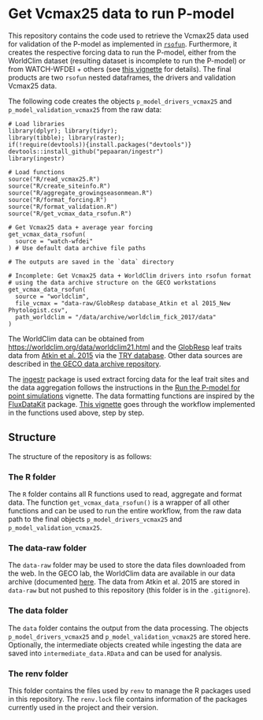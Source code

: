 # Get Vcmax25 data to run P-model

This repository contains the code used to retrieve the Vcmax25 data used for validation of the P-model as implemented in [`rsofun`](https://github.com/geco-bern/rsofun). Furthermore, it creates the respective forcing data to run the P-model, either from the WorldClim dataset (resulting dataset is incomplete to run the P-model) or from WATCH-WFDEI + others (see [this vignette](https://github.com/pepaaran/ingestr/blob/master/vignettes/get_drivers_coordinates.Rmd) for details). The final products are two `rsofun` nested dataframes, the drivers and validation Vcmax25 data.

The following code creates the objects `p_model_drivers_vcmax25` and
`p_model_validation_vcmax25` from the raw data:

```{r}
# Load libraries
library(dplyr); library(tidyr);
library(tibble); library(raster);
if(!require(devtools)){install.packages("devtools")}
devtools::install_github("pepaaran/ingestr")
library(ingestr)

# Load functions
source("R/read_vcmax25.R")
source("R/create_siteinfo.R")
source("R/aggregate_growingseasonmean.R")
source("R/format_forcing.R")
source("R/format_validation.R")
source("R/get_vcmax_data_rsofun.R")

# Get Vcmax25 data + average year forcing
get_vcmax_data_rsofun(
  source = "watch-wfdei"
) # Use default data archive file paths

# The outputs are saved in the `data` directory

# Incomplete: Get Vcmax25 data + WorldClim drivers into rsofun format
# using the data archive structure on the GECO workstations
get_vcmax_data_rsofun(
  source = "worldclim",
  file_vcmax = "data-raw/GlobResp database_Atkin et al 2015_New Phytologist.csv",
  path_worldclim = "/data/archive/worldclim_fick_2017/data"
)
```

The WorldClim data can be obtained from https://worldclim.org/data/worldclim21.html
and the [GlobResp](https://nph.onlinelibrary.wiley.com/doi/full/10.1111/nph.13364)
leaf traits data from [Atkin et al. 2015](https://nph.onlinelibrary.wiley.com/doi/10.1111/nph.13253)
via the [TRY database](https://www.try-db.org/de/Datasets.php). Other data sources are described
in [the GECO data archive repository](https://github.com/geco-bern/data_management).

The [ingestr](https://github.com/geco-bern/ingestr) package is used extract 
forcing data for the leaf trait sites and the data aggregation follows
the instructions in the [Run the P-model for point simulations](https://geco-bern.github.io/ingestr/articles/run_pmodel_points.html)
vignette. The data formatting functions are
inspired by the [FluxDataKit](https://github.com/geco-bern/FluxDataKit) package.
[This vignette](https://github.com/pepaaran/ingestr/blob/master/vignettes/get_drivers_coordinates.Rmd)
goes through the workflow implemented in the functions used above, step by step.

## Structure

The structure of the repository is as follows:

### The R folder

The `R` folder contains all R functions used to read, aggregate and format data.
The function `get_vcmax_data_rsofun()` is a wrapper of all other functions and
can be used to run the entire workflow, from the raw data path to the final
objects `p_model_drivers_vcmax25` and `p_model_validation_vcmax25`.

### The data-raw folder

The `data-raw` folder may be used to store the data files downloaded from the web.
In the GECO lab, the WorldClim data are available in our data archive (documented
[here](https://github.com/geco-bern/data_management). The data from Atkin et al. 2015
are stored in `data-raw` but not pushed to this repository (this folder is in the
`.gitignore`).

### The data folder

The `data` folder contains the output from the data processing. The objects
`p_model_drivers_vcmax25` and `p_model_validation_vcmax25` are stored here. 
Optionally, the intermediate objects created while ingesting the data are saved 
into `intermediate_data.RData` and can be used for analysis.

### The renv folder

This folder contains the files used by `renv` to manage the R packages used in
this repository. The `renv.lock` file contains information of the packages
currently used in the project and their version.
